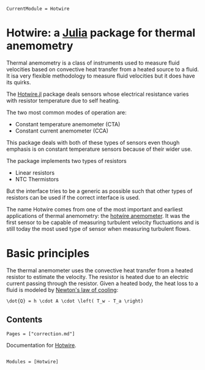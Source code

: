 ```@meta
CurrentModule = Hotwire
```

# Hotwire: a [Julia](https://julialang.org) package for thermal anemometry

Thermal anemometry is a class of instruments used to measure fluid velocities based on convective heat transfer from a heated source to a fluid. It isa very flexible methodology to measure fluid velocities but it does have its quirks.

The [Hotwire.jl](https://github.com/tunelipt/Hotwire.jl) package deals sensors whose electrical resistance varies with resistor temperature due to self heating.

The two most common modes of operation are:

 * Constant temperature anemometer (CTA)
 * Constant current anemometer (CCA)

This package deals with both of these types of sensors even though emphasis is on  constant temperature sensors because of their wider use.

The package implements two types of resistors

 * Linear resistors
 * NTC Thermistors

But the interface tries to be a generic as possible such that other types of resistors can be used if the correct interface is used.

The name Hotwire comes from one of the most important and earliest applications of thermal anemometry: the [hotwire anemometer](https://en.wikipedia.org/wiki/Anemometer#Hot-wire_anemometers). It was the first sensor to be capable of measuring turbulent velocity fluctuations and is still today the most used type of sensor when measuring turbulent flows.

# Basic principles

The thermal anemometer uses the convective heat transfer from a heated resistor to estimate the velocity. The resistor is heated due to an electric current passing through the resistor. Given a heated body, the heat loss to a fluid is modeled by [Newton's law of cooling](https://en.wikipedia.org/wiki/Newton%27s_law_of_cooling):

``\dot{Q} = h \cdot A \cdot \left( T_w - T_a \right)``

## Contents

```@contents
Pages = ["correction.md"]
```



Documentation for [Hotwire](https://github.com/tunelipt/Hotwire.jl).

```@index
```

```@autodocs
Modules = [Hotwire]
```
